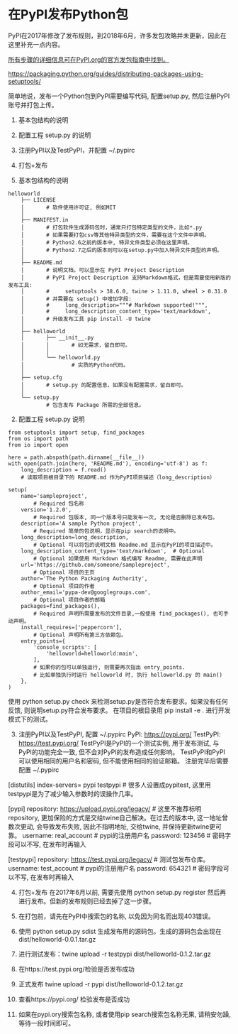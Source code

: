 # 在PyPI发布Python包

PyPI在2017年修改了发布规则，到2018年6月，许多发包攻略并未更新，因此在这里补充一点内容。


[所有步骤的详细信息可在PyPI.org的官方发包指南中找到。](https://packaging.python.org/guides/distributing-packages-using-setuptools)

https://packaging.python.org/guides/distributing-packages-using-setuptools/


简单地说，发布一个Python包到PyPI需要编写代码, 配置setup.py, 然后注册PyPI账号并打包上传。

1. 基本包结构的说明
2. 配置工程 setup.py 的说明
3. 注册PyPI以及TestPyPI，并配置 ~/.pypirc
4. 打包+发布

1. 基本包结构的说明

```
helloworld
    ├── LICENSE  
    │       # 软件使用许可证, 例如MIT
    │
    ├── MANIFEST.in 
    │       # 打包软件生成源码包时，通常只打包特定类型的文件，比如*.py
    │       # 如果需要打包csv等其他特异类型的文件，需要在这个文件中声明。
    │       # Python2.6之前的版本中, 特异文件类型必须在这里声明。
    │       # Python2.7之后的版本则可以在setup.py中加入特异文件类型的声明。
    │
    ├── README.md 
    │       # 说明文档，可以显示在 PyPI Project Description
    │       # PyPI Project Description 支持Markdown格式，但是需要使用新版的发布工具:
    │       #     setuptools > 38.6.0, twine > 1.11.0, wheel > 0.31.0
    │       # 并需要在 setup() 中增加字段:
    │       #     long_description="""# Markdown supported!""",
    │       #     long_description_content_type='text/markdown',
    │       # 升级发布工具 pip install -U twine
    │
    ├── helloworld
    │       ├── __init__.py
    │       │       # 如无需求，留白即可。
    │       │
    │       └── helloworld.py
    │               # 实质的Python代码。
    │
    ├── setup.cfg 
    │       # setup.py 的配置信息，如果没有配置需求，留白即可。
    │
    └── setup.py 
            # 包含发布 Package 所需的全部信息。
```
2. 配置工程 setup.py 说明

```
from setuptools import setup, find_packages
from os import path
from io import open

here = path.abspath(path.dirname(__file__))
with open(path.join(here, 'README.md'), encoding='utf-8') as f:
    long_description = f.read()
    # 读取项目根目录下的 README.md 作为PyPI项目描述（long_description） 

setup(
    name='sampleproject', 
        # Required 包名称
    version='1.2.0', 
        # Required 包版本, 同一个版本号只能发布一次, 无论是否删除已发布包。
    description='A sample Python project', 
        # Required 简单的包说明，显示在pip search的说明中。
    long_description=long_description,  
        # Optional 可以将包的说明文档 Readme.md 显示在PyPI的项目描述中。
    long_description_content_type='text/markdown',  # Optional
        # Optional 如果使用 Markdown 格式编写 Readme, 需要在此声明
    url='https://github.com/someone/sampleproject',  
        # Optional 项目的主页
    author='The Python Packaging Authority',
        # Optional 项目的作者
    author_email='pypa-dev@googlegroups.com',
        # Optional 项目作者的邮箱
    packages=find_packages(),
        # Required 声明所需要发布的文件目录,一般使用 find_packages(), 也可手动声明。
    install_requires=['peppercorn'],
        # Optional 声明所有第三方依赖包。
    entry_points={
        'console_scripts': [
            'helloworld=helloworld:main',
        ],
        # 如果你的包可以单独运行, 则需要再次指出 entry_points.
        # 比如单独执行时运行 helloworld 时, 执行 helloworld.py 的 main()
    },
)
```

使用 python setup.py check 来检测setup.py是否符合发布要求。如果没有任何反馈, 则说明setup.py符合发布要求。
在项目的根目录用 pip install -e . 进行开发模式下的测试。

3. 注册PyPI以及TestPyPI, 配置 ~/.pypirc
PyPI: https://pypi.org/
TestPyPI: https://test.pypi.org/
TestPyPI是PyPI的一个测试实例, 用于发布测试, 与PyPI的功能完全一致, 但不会对PyPI的发布造成任何影响。
TestPyPI和PyPI可以使用相同的用户名和密码, 但不能使用相同的验证邮箱。
注册完毕后需要配置 ~/.pypirc

[distutils]
index-servers=
    pypi
    testpypi # 很多人设置成pypitest, 这里用testpypi是为了减少输入参数时的误操作几率。

[pypi]
repository: https://upload.pypi.org/legacy/ 
    # 这里不推荐标明repository, 更加保险的方式是交给twine自己解决。在过去的版本中, 这一地址曾数次更动, 会导致发布失败, 因此不指明地址, 交给twine, 并保持更新twine更可靠。
username: real_account 
    # pypi的注册用户名
password: 123456 
    # 密码字段可以不写, 在发布时再输入

[testpypi]
repository: https://test.pypi.org/legacy/ 
    # 测试包发布仓库。
username: test_account 
    # pypi的注册用户名
password: 654321 
    # 密码字段可以不写, 在发布时再输入

4. 打包+发布
在2017年6月以前, 需要先使用 python setup.py register 然后再进行发布。但新的发布规则已经去掉了这一步骤。

1. 在打包前，请先在PyPI中搜索包的名称, 以免因为同名而出现403错误。
2. 使用 python setup.py sdist 生成发布用的源码包。生成的源码包会出现在 dist/helloworld-0.0.1.tar.gz
3. 进行测试发布：twine upload -r testpypi dist/helloworld-0.1.2.tar.gz
4. 在https://test.pypi.org/检验是否发布成功
5. 正式发布 twine upload -r pypi dist/helloworld-0.1.2.tar.gz
6. 查看https://pypi.org/ 检验发布是否成功
7. 如果在pypi.ory搜索包名称, 或者使用pip search搜索包名称无果, 请稍安勿躁, 等待一段时间即可。